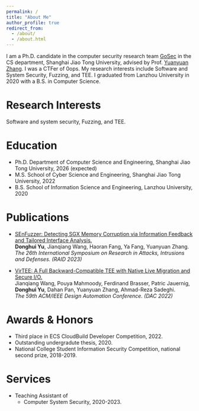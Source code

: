```yaml
---
permalink: /
title: "About Me"
author_profile: true
redirect_from: 
  - /about/
  - /about.html
---
```

I am a Ph.D. candidate in the computer security research team [GoSec](https://gosec.sjtu.edu.cn/) in the CS department, Shanghai Jiao Tong University, advised by Prof. [Yuanyuan Zhang](http://yyjess.com/). I was a CTFer of 0ops. My research interests include Software and System Security, Fuzzing, and TEE. I graduated from Lanzhou University in 2020 with a B.S. in Computer Science.



Research Interests
======
Software and system security, Fuzzing, and TEE.

Education
======
* Ph.D. Department of Computer Science and Engineering, Shanghai Jiao Tong University, 2026 (expected)
* M.S. School of Cyber Science and Engineering, Shanghai Jiao Tong University, 2022
* B.S. School of Information Science and Engineering, Lanzhou University, 2020

Publications
======

* [SEnFuzzer: Detecting SGX Memory Corruption via Information Feedback and Tailored Interface Analysis.](https://dl.acm.org/doi/10.1145/3607199.3607215)    
  **Donghui Yu**, Jianqiang Wang, Haoran Fang, Ya Fang, Yuanyuan Zhang.  
  *The 26th International Symposium on Research in Attacks, Intrusions and Defenses. (RAID 2023)*  

* [VirTEE: A Full Backward-Compatible TEE with Native Live Migration and Secure I/O.](https://dl.acm.org/doi/abs/10.1145/3489517.3530436)   
  Jianqiang Wang, Pouya Mahmoody, Ferdinand Brasser, Patric Jauernig, **Donghui Yu**, Dahan Pan, Yuanyuan Zhang, Ahmad-Reza Sadeghi.  
  *The 59th ACM/IEEE Design Automation Conference. (DAC 2022)*



Awards & Honors
======
* Third place in ECS CloudBuild Developer Competition, 2022.
* Outstanding undergradute thesis, 2020.
* National College Student Information Security Competition, national second prize, 2018-2019.

Services
======
* Teaching Assistant of
  - Computer System Security, 2020-2023.

<!-- Work experience
======
* Spring 2024: Academic Pages Collaborator
  * Github University
  * Duties includes: Updates and improvements to template
  * Supervisor: The Users

* Fall 2015: Research Assistant
  * Github University
  * Duties included: Merging pull requests
  * Supervisor: Professor Hub

* Summer 2015: Research Assistant
  * Github University
  * Duties included: Tagging issues
  * Supervisor: Professor Git -->
  
<!-- Skills
======
* Skill 1
* Skill 2
  * Sub-skill 2.1
  * Sub-skill 2.2
  * Sub-skill 2.3
* Skill 3

Publications
======
  <ul>{% for post in site.publications reversed %}
    {% include archive-single-cv.html %}
  {% endfor %}</ul>
  
Talks
======
  <ul>{% for post in site.talks reversed %}
    {% include archive-single-talk-cv.html  %}
  {% endfor %}</ul>
  
Teaching
======
  <ul>{% for post in site.teaching reversed %}
    {% include archive-single-cv.html %}
  {% endfor %}</ul>
  
Service and leadership
======
* Currently signed in to 43 different slack teams -->
